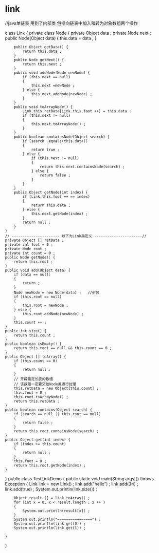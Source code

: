 # link
//java单链表 用到了内部类  包括向链表中加入和转为对象数组两个操作


class Link 
{
	private class Node
	{
		private Object data ;
		private Node next ;
		public Node(Object data) {
			this.data = data ;
		}

		public Object getData() {
			return this.data ;
		}
		public Node getNext() {
			return this.next ;
		}
		public void addNode(Node newNode) {
			if (this.next == null)
			{
				this.next =newNode ;
			} else {
				this.next.addNode(newNode) ;
			}
		}
		public void toArrayNode() {
			Link.this.retData[Link.this.foot ++] = this.data ;
			if (this.next != null)
			{
				this.next.toArrayNode() ;
			}
		}
		public boolean containsNode(Object search) {
			if (search .equals(this.data))
			{
				return true ;
			} else {
				if (this.next != null)
				{
					return this.next.containsNode(search) ;
				} else {
					return false ;
				}
			}
		}
		public Object getNode(int index) {
			if (Link.this.foot ++ == index)
			{
				return this.data ;
			} else {
				this.next.getNode(index) ;
			}
			return null ;
		}
	}
	// ---------------------- 以下为Link类定义 ----------------------//
	private Object [] retData ;
	private int foot = 0 ;
	private Node root ;
	private int count = 0 ;
	public Node getNode() {
		return this.root ;
	}
	public void add(Object data) {
		if (data == null)
		{
			return ;
		}
		Node newNode = new Node(data) ;   //封装
		if (this.root == null) 
		{
			this.root = newNode ;
		} else {
			this.root.addNode(newNode) ;
		}
		this.count ++ ;
	}
	public int size() {
		return this.count ;
	}
	public boolean isEmpty() {
		return this.root == null && this.count == 0 ;
	}
	public Object [] toArray() {
		if (this.count == 0)
		{
			return null ;
		}
		// 开辟指定长度的数组
		// 该数组一定要交给Node类进行处理
		this.retData = new Object[this.count] ;
		this.foot = 0 ;
		this.root.toArrayNode() ;
		return this.retData ;
	}
	public boolean contains(Object search) {
		if (search == null || this.root == null)
		{
			return false ;
		}
		return this.root.containsNode(search) ;
	}
	public Object get(int index) {
		if (index >= this.count)
		{
			return null ;
		}
		this.foot = 0 ;
		return this.root.getNode(index) ;
	}
}
public class TestLinkDemo
{
	public static void main(String args[]) throws Exception {
		Link link = new Link() ;
		link.add("hello") ;
		link.add(34) ;
		link.add(true) ;
		System.out.println(link.size()) ;

		Object result [] = link.toArray() ;
		for (int x = 0; x < result.length ; x ++ )
		{
			System.out.println(result[x]) ;
		}
		System.out.println("================") ;
		System.out.println(link.get(0)) ;
		System.out.println(link.get(1)) ;

	}
}

